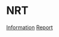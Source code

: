 # NRT

[Information](https://finviz.com/quote.ashx?t=NRT)
[Report](https://htmlpreview.github.io/?https://github.com/statsinvest/nrt/blob/master/report.html)

